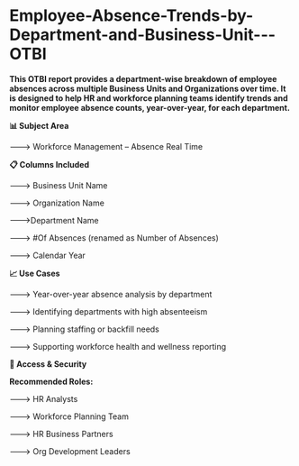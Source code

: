 # Employee-Absence-Trends-by-Department-and-Business-Unit---OTBI
**This OTBI report provides a department-wise breakdown of employee absences across multiple Business Units and Organizations over time. It is designed to help HR and workforce planning teams identify trends and monitor employee absence counts, year-over-year, for each department.**


**📊 Subject Area**

---> Workforce Management – Absence Real Time

**📋 Columns Included**

---> Business Unit Name

---> Organization Name

--->Department Name

---> #Of Absences (renamed as Number of Absences)

---> Calendar Year

**📈 Use Cases**

---> Year-over-year absence analysis by department

---> Identifying departments with high absenteeism

---> Planning staffing or backfill needs

---> Supporting workforce health and wellness reporting


**🔐 Access & Security**

**Recommended Roles:**

---> HR Analysts

---> Workforce Planning Team

---> HR Business Partners

---> Org Development Leaders







